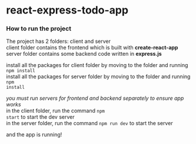 # react-express-todo-app

### How to run the project

The project has 2 folders: client and server <br>
client folder contains the frontend which is built with <b>create-react-app</b> <br>
server folder contains some backend code written in <b>express.js</b> <br>

install all the packages for client folder by moving to the folder and running <code>npm install</code> <br>
install all the packages for server folder by moving to the folder and running <code>npm install</code> <br>

<i>you must run servers for frontend and backend separately to ensure app works</i><br>
in the client folder, run the command <code>npm start</code> to start the dev server <br>
in the server folder, run the command <code>npm run dev</code> to start the server <br>

and the app is running!
